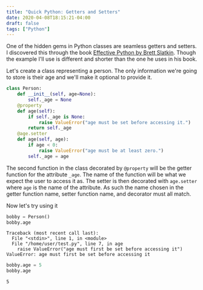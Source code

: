 ```yaml
---
title: "Quick Python: Getters and Setters"
date: 2020-04-08T18:15:21-04:00
draft: false
tags: ["Python"]
---
```


One of the hidden gems in Python classes are seamless getters and setters. I discovered this through the book [Effective Python by Brett Slatkin](https://effectivepython.com/). Though the example I'll use is different and shorter than the one he uses in his book.

Let's create a class representing a person. The only information we're going to store is their age and we'll make it optional to provide it.

```python
class Person:
    def __init__(self, age=None):
        self._age = None
    @property
    def age(self):
        if self._age is None:
            raise ValueError("age must be set before accessing it.")
        return self._age
   	@age.setter
    def age(self, age):
        if age < 0:
            raise ValueError("age must be at least zero.")
        self._age = age
```

The second function in the class decorated by `@property` will be the getter function for the attribute `_age`. The name of the function will be what we expect the user to access it as. The setter is then decorated with `age.setter` where `age` is the name of the attribute. As such the name chosen in the getter function name, setter function name, and decorator must all match.

Now let's try using it

```python
bobby = Person()
bobby.age
```

```
Traceback (most recent call last):
  File "<stdin>", line 1, in <module>
  File "/home/user/test.py", line 7, in age
    raise ValueError("age must first be set before accessing it")
ValueError: age must first be set before accessing it
```

```python
bobby.age = 5
bobby.age
```

```
5
```

